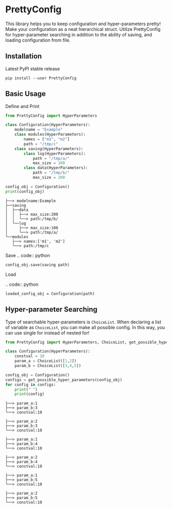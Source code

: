 # PrettyConfig
This library helps you to keep configuration and hyper-parameters pretty! Make your configuration as a neat hierarchical struct. Utilize PrettyConfig for hyper-parameter searching in addition to the ability of saving, and loading configuration from file.

Installation
------------

Latest PyPI stable release
~~~~~~~~~~~~~~~~~~~~~~~~~~
pip install --user PrettyConfig
~~~~~~~~~~~~~~~~~~~~~~~~~~

Basic Usage
------------
Define and Print
```python
from PrettyConfig import HyperParameters

class Configuration(HyperParameters):
    modelname = "Example"
    class modules(HyperParameters):
        names = ["m1", "m2"]
        path = "/tmp/c"
    class saving(HyperParameters): 
        class log(HyperParameters):
            path = "/tmp/a/"
            max_size = 100
        class data(HyperParameters):
            path = "/tmp/b/"
            max_size = 200

config_obj = Configuration()
print(config_obj)
```
~~~~~~~~~~~~~~~~~~~~~~~~~~
├──> modelname:Example
├──saving
│  ├──data
│  │  ├──> max_size:200
│  │  └──> path:/tmp/b/
│  └──log
│     ├──> max_size:100
│     └──> path:/tmp/a/
└──modules
   ├──> names:['m1', 'm2']
   └──> path:/tmp/c
~~~~~~~~~~~~~~~~~~~~~~~~~~
Save
.. code:: python

    config_obj.save(saving path)


Load

.. code:: python

    loaded_config_obj = Configuration(path)


Hyper-parameter Searching 
------------
Type of searchable hyper-parameters is ``ChoiceList``. When declaring a list of variable as ``ChoiceList``, you can make all possible config. In this way, you can use single for instead of nested for!
```python
from PrettyConfig import HyperParameters, ChoiceList, get_possible_hyper_parameters

class Configuration(HyperParameters):
    constval = 10
    param_a = ChoiceList([1,2])
    param_b = ChoiceList([3,4,5])

config_obj = Configuration()
configs = get_possible_hyper_parameters(config_obj)
for config in configs:
    print(" ")
    print(config)
```
~~~~~~~~~~~~~~~~~~~~~~~~~~
├──> param_a:1
├──> param_b:3
└──> constval:10
 
├──> param_a:2
├──> param_b:3
└──> constval:10
 
├──> param_a:1
├──> param_b:4
└──> constval:10
 
├──> param_a:2
├──> param_b:4
└──> constval:10
 
├──> param_a:1
├──> param_b:5
└──> constval:10
 
├──> param_a:2
├──> param_b:5
└──> constval:10

~~~~~~~~~~~~~~~~~~~~~~~~~~

